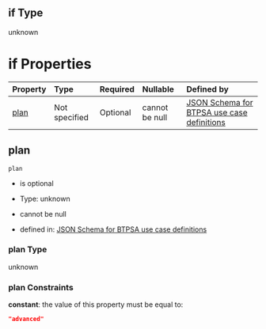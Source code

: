## if Type

unknown

# if Properties

| Property      | Type          | Required | Nullable       | Defined by                                                                                                                                                                                                                                  |
| :------------ | :------------ | :------- | :------------- | :------------------------------------------------------------------------------------------------------------------------------------------------------------------------------------------------------------------------------------------ |
| [plan](#plan) | Not specified | Optional | cannot be null | [JSON Schema for BTPSA use case definitions](btpsa-usecase-properties-services-items-allof-2-then-allof-50-then-allof-0-if-properties-plan.md "undefined#/properties/services/items/allOf/2/then/allOf/50/then/allOf/0/if/properties/plan") |

## plan



`plan`

*   is optional

*   Type: unknown

*   cannot be null

*   defined in: [JSON Schema for BTPSA use case definitions](btpsa-usecase-properties-services-items-allof-2-then-allof-50-then-allof-0-if-properties-plan.md "undefined#/properties/services/items/allOf/2/then/allOf/50/then/allOf/0/if/properties/plan")

### plan Type

unknown

### plan Constraints

**constant**: the value of this property must be equal to:

```json
"advanced"
```
